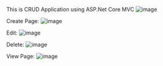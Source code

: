 This is CRUD Application using ASP.Net Core MVC
![image](https://github.com/user-attachments/assets/4b9bb314-b2cf-4466-a21c-b5e6d36c7238)

Create Page:
![image](https://github.com/user-attachments/assets/38358feb-33f0-4003-a2e1-db639b39fbdf)

Edit:
![image](https://github.com/user-attachments/assets/547bc4eb-dc4e-4b1f-bfd0-6122feae858c)

Delete:
![image](https://github.com/user-attachments/assets/3a693f9f-0630-4401-b30b-fbf7d7419870)

View Page:
![image](https://github.com/user-attachments/assets/da7a8c82-8d1a-4843-8ccd-f0ed3934314b)






